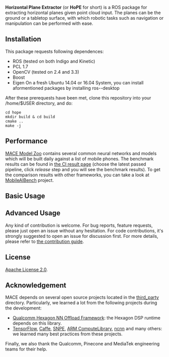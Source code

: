 <div align="center">
<!-- <img src="docs/mace-logo.png" width="400" alt="MACE" /> -->
</div>

**Horizontal Plane Extractor** (or **HoPE** for short) is a ROS package for
extracting horizontal planes given point cloud input. The planes can be the ground or a tabletop surface,
with which robotic tasks such as navigation or manipulation can be performed with ease.

## Installation
This package requests following dependences:
* ROS (tested on both Indigo and Kinetic)
* PCL 1.7
* OpenCV (tested on 2.4 and 3.3)
* Boost
* Eigen
On a fresh Ubuntu 14.04 or 16.04 System, you can install aformentioned packages by installing ros-<distro>-desktop

After these prerequests have been met, clone this repository into your /home/$USER directory, and do:
```
cd hope
mkdir build & cd build
cmake ..
make -j

```


## Performance
[MACE Model Zoo](https://github.com/XiaoMi/mace-models) contains
several common neural networks and models which will be built daily against a list of mobile
phones. The benchmark results can be found in [the CI result page](https://gitlab.com/llhe/mace-models/pipelines)
(choose the latest passed pipeline, click *release* step and you will see the benchmark results).
To get the comparison results with other frameworks, you can take a look at
[MobileAIBench](https://github.com/XiaoMi/mobile-ai-bench) project.

## Basic Usage


## Advanced Usage
Any kind of contribution is welcome. For bug reports, feature requests,
please just open an issue without any hesitation. For code contributions, it's
strongly suggested to open an issue for discussion first. For more details,
please refer to [the contribution guide](https://mace.readthedocs.io/en/latest/development/contributing.html).

## License
[Apache License 2.0](LICENSE).

## Acknowledgement
MACE depends on several open source projects located in the
[third_party](third_party) directory. Particularly, we learned a lot from
the following projects during the development:
* [Qualcomm Hexagon NN Offload Framework](https://source.codeaurora.org/quic/hexagon_nn/nnlib): the Hexagon DSP runtime
  depends on this library.
* [TensorFlow](https://github.com/tensorflow/tensorflow),
  [Caffe](https://github.com/BVLC/caffe),
  [SNPE](https://developer.qualcomm.com/software/snapdragon-neural-processing-engine-ai),
  [ARM ComputeLibrary](https://github.com/ARM-software/ComputeLibrary),
  [ncnn](https://github.com/Tencent/ncnn) and many others: we learned many best
  practices from these projects.

Finally, we also thank the Qualcomm, Pinecone and MediaTek engineering teams for
their help.
